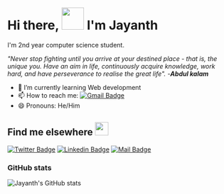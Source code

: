 # Hi there, <img src="https://c.tenor.com/xS_t2ANBv9UAAAAj/elsalla.gif" width="50px"> I'm Jayanth
 
I'm  2nd year computer science student.

_"Never stop fighting until you arrive at your destined place - that is, the unique you. Have an aim in life, continuously acquire knowledge, work hard, and 
have perseverance to realise the great life"._       _-**Abdul kalam**_ 

- 🌱 I’m currently learning Web development
- 📫 How to reach me: [![Gmail Badge](https://img.shields.io/badge/-jayanthnalluri353@gmail.com-c14438?style=flat-square&logo=Gmail&logoColor=white&link=mailto:jayanthnalluri353@gmail.com)](mailto:jayanthnalluri353@gmail.com)
- 😄 Pronouns: He/Him

## Find me elsewhere <img src="https://media.tenor.com/images/81bc7178d6bbfc14a04d6e48742c18ae/tenor.gif" width="30px">

[![Twitter Badge](https://img.shields.io/badge/-@jayanth-1ca0f1?style=flat-square&labelColor=1ca0f1&logo=twitter&logoColor=white&link=https://twitter.com/jayanth_nalluri)](https://twitter.com/jayanth_nalluri) 
  [![Linkedin Badge](https://img.shields.io/badge/-jayanth-blue?style=flat-square&logo=Linkedin&logoColor=white&link=https://www.linkedin.com/in/jayanth-nalluri-580692217/)](https://www.linkedin.com/in/jayanth-nalluri-580692217/) 
  [![Mail Badge](https://img.shields.io/badge/-@jayanth-e84393?style=flat&labelColor=e84393&logo=instagram&logoColor=white)](https://www.instagram.com/jayanth_77_)

### GitHub stats

![Jayanth's GitHub stats](https://github-readme-stats.vercel.app/api?username=jayanth353&hide=contribs,prs&show_icons=true&theme=radical)

<br>

<!--### Most used languages

[![Top Langs](https://github-readme-stats.vercel.app/api/top-langs/?username=jayanth353&hide=scss,less&theme=radical)](https://github.com/jayanth353/github-readme-stats)

#### Profile Visits 

![visitors](https://visitor-badge.glitch.me/badge?page_id=jayanth353.jayanth353)-->

